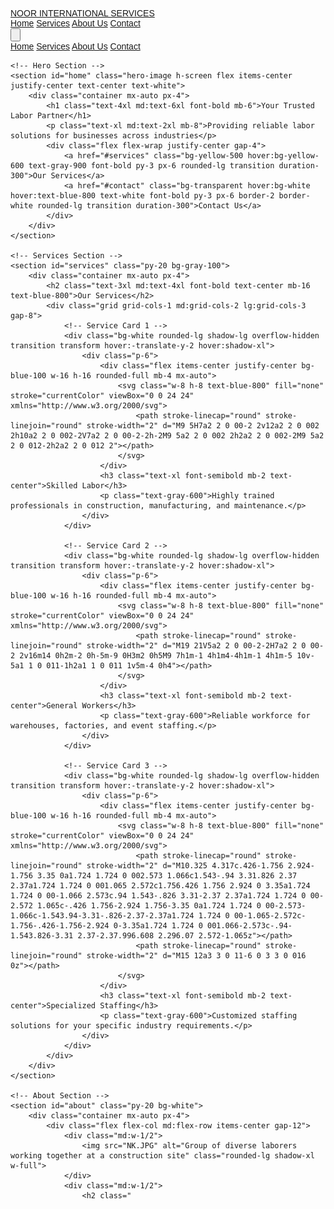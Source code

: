 <!DOCTYPE html>
<html lang="en">
<head>
    <meta charset="UTF-8">
    <meta name="viewport" content="width=device-width, initial-scale=1.0">
    <title>NOOR INTERNATIONAL SERVICES - Labor Solutions</title>
    <script src="https://cdn.tailwindcss.com"></script>
    <link href="https://fonts.googleapis.com/css2?family=Poppins:wght@300;400;500;600;700&display=swap" rel="stylesheet">
    <style>
        html {
            scroll-behavior: smooth;
        }
        body {
            font-family: 'Poppins', sans-serif;
        }
        .hero-image {
            background: linear-gradient(rgba(0, 0, 0, 0.6), rgba(0, 0, 0, 0.6)), url('NK1.JPG');
            background-size: cover;
            background-position: center;
        }
    </style>
</head>
<body class="bg-gray-50">
    <!-- Navigation -->
    <nav class="bg-blue-800 text-white shadow-lg sticky top-0 z-50">
        <div class="container mx-auto px-4 py-3 flex justify-between items-center">
            <a href="#" class="text-2xl font-bold">NOOR INTERNATIONAL SERVICES</a>
            <div class="hidden md:flex space-x-8">
                <a href="#home" class="hover:text-yellow-300 transition">Home</a>
                <a href="#services" class="hover:text-yellow-300 transition">Services</a>
                <a href="#about" class="hover:text-yellow-300 transition">About Us</a>
                <a href="#contact" class="hover:text-yellow-300 transition">Contact</a>
            </div>
            <button class="md:hidden focus:outline-none" id="menu-toggle">
                <svg class="w-6 h-6" fill="none" stroke="currentColor" viewBox="0 0 24 24" xmlns="http://www.w3.org/2000/svg">
                    <path stroke-linecap="round" stroke-linejoin="round" stroke-width="2" d="M4 6h16M4 12h16M4 18h16"></path>
                </svg>
            </button>
        </div>
        <!-- Mobile menu -->
        <div class="md:hidden hidden bg-blue-700 px-4 py-2" id="mobile-menu">
            <a href="#home" class="block py-2 hover:text-yellow-300 transition">Home</a>
            <a href="#services" class="block py-2 hover:text-yellow-300 transition">Services</a>
            <a href="#about" class="block py-2 hover:text-yellow-300 transition">About Us</a>
            <a href="#contact" class="block py-2 hover:text-yellow-300 transition">Contact</a>
        </div>
    </nav>

    <!-- Hero Section -->
    <section id="home" class="hero-image h-screen flex items-center justify-center text-center text-white">
        <div class="container mx-auto px-4">
            <h1 class="text-4xl md:text-6xl font-bold mb-6">Your Trusted Labor Partner</h1>
            <p class="text-xl md:text-2xl mb-8">Providing reliable labor solutions for businesses across industries</p>
            <div class="flex flex-wrap justify-center gap-4">
                <a href="#services" class="bg-yellow-500 hover:bg-yellow-600 text-gray-900 font-bold py-3 px-6 rounded-lg transition duration-300">Our Services</a>
                <a href="#contact" class="bg-transparent hover:bg-white hover:text-blue-800 text-white font-bold py-3 px-6 border-2 border-white rounded-lg transition duration-300">Contact Us</a>
            </div>
        </div>
    </section>

    <!-- Services Section -->
    <section id="services" class="py-20 bg-gray-100">
        <div class="container mx-auto px-4">
            <h2 class="text-3xl md:text-4xl font-bold text-center mb-16 text-blue-800">Our Services</h2>
            <div class="grid grid-cols-1 md:grid-cols-2 lg:grid-cols-3 gap-8">
                <!-- Service Card 1 -->
                <div class="bg-white rounded-lg shadow-lg overflow-hidden transition transform hover:-translate-y-2 hover:shadow-xl">
                    <div class="p-6">
                        <div class="flex items-center justify-center bg-blue-100 w-16 h-16 rounded-full mb-4 mx-auto">
                            <svg class="w-8 h-8 text-blue-800" fill="none" stroke="currentColor" viewBox="0 0 24 24" xmlns="http://www.w3.org/2000/svg">
                                <path stroke-linecap="round" stroke-linejoin="round" stroke-width="2" d="M9 5H7a2 2 0 00-2 2v12a2 2 0 002 2h10a2 2 0 002-2V7a2 2 0 00-2-2h-2M9 5a2 2 0 002 2h2a2 2 0 002-2M9 5a2 2 0 012-2h2a2 2 0 012 2"></path>
                            </svg>
                        </div>
                        <h3 class="text-xl font-semibold mb-2 text-center">Skilled Labor</h3>
                        <p class="text-gray-600">Highly trained professionals in construction, manufacturing, and maintenance.</p>
                    </div>
                </div>

                <!-- Service Card 2 -->
                <div class="bg-white rounded-lg shadow-lg overflow-hidden transition transform hover:-translate-y-2 hover:shadow-xl">
                    <div class="p-6">
                        <div class="flex items-center justify-center bg-blue-100 w-16 h-16 rounded-full mb-4 mx-auto">
                            <svg class="w-8 h-8 text-blue-800" fill="none" stroke="currentColor" viewBox="0 0 24 24" xmlns="http://www.w3.org/2000/svg">
                                <path stroke-linecap="round" stroke-linejoin="round" stroke-width="2" d="M19 21V5a2 2 0 00-2-2H7a2 2 0 00-2 2v16m14 0h2m-2 0h-5m-9 0H3m2 0h5M9 7h1m-1 4h1m4-4h1m-1 4h1m-5 10v-5a1 1 0 011-1h2a1 1 0 011 1v5m-4 0h4"></path>
                            </svg>
                        </div>
                        <h3 class="text-xl font-semibold mb-2 text-center">General Workers</h3>
                        <p class="text-gray-600">Reliable workforce for warehouses, factories, and event staffing.</p>
                    </div>
                </div>

                <!-- Service Card 3 -->
                <div class="bg-white rounded-lg shadow-lg overflow-hidden transition transform hover:-translate-y-2 hover:shadow-xl">
                    <div class="p-6">
                        <div class="flex items-center justify-center bg-blue-100 w-16 h-16 rounded-full mb-4 mx-auto">
                            <svg class="w-8 h-8 text-blue-800" fill="none" stroke="currentColor" viewBox="0 0 24 24" xmlns="http://www.w3.org/2000/svg">
                                <path stroke-linecap="round" stroke-linejoin="round" stroke-width="2" d="M10.325 4.317c.426-1.756 2.924-1.756 3.35 0a1.724 1.724 0 002.573 1.066c1.543-.94 3.31.826 2.37 2.37a1.724 1.724 0 001.065 2.572c1.756.426 1.756 2.924 0 3.35a1.724 1.724 0 00-1.066 2.573c.94 1.543-.826 3.31-2.37 2.37a1.724 1.724 0 00-2.572 1.065c-.426 1.756-2.924 1.756-3.35 0a1.724 1.724 0 00-2.573-1.066c-1.543.94-3.31-.826-2.37-2.37a1.724 1.724 0 00-1.065-2.572c-1.756-.426-1.756-2.924 0-3.35a1.724 1.724 0 001.066-2.573c-.94-1.543.826-3.31 2.37-2.37.996.608 2.296.07 2.572-1.065z"></path>
                                <path stroke-linecap="round" stroke-linejoin="round" stroke-width="2" d="M15 12a3 3 0 11-6 0 3 3 0 016 0z"></path>
                            </svg>
                        </div>
                        <h3 class="text-xl font-semibold mb-2 text-center">Specialized Staffing</h3>
                        <p class="text-gray-600">Customized staffing solutions for your specific industry requirements.</p>
                    </div>
                </div>
            </div>
        </div>
    </section>

    <!-- About Section -->
    <section id="about" class="py-20 bg-white">
        <div class="container mx-auto px-4">
            <div class="flex flex-col md:flex-row items-center gap-12">
                <div class="md:w-1/2">
                    <img src="NK.JPG" alt="Group of diverse laborers working together at a construction site" class="rounded-lg shadow-xl w-full">
                </div>
                <div class="md:w-1/2">
                    <h2 class="
